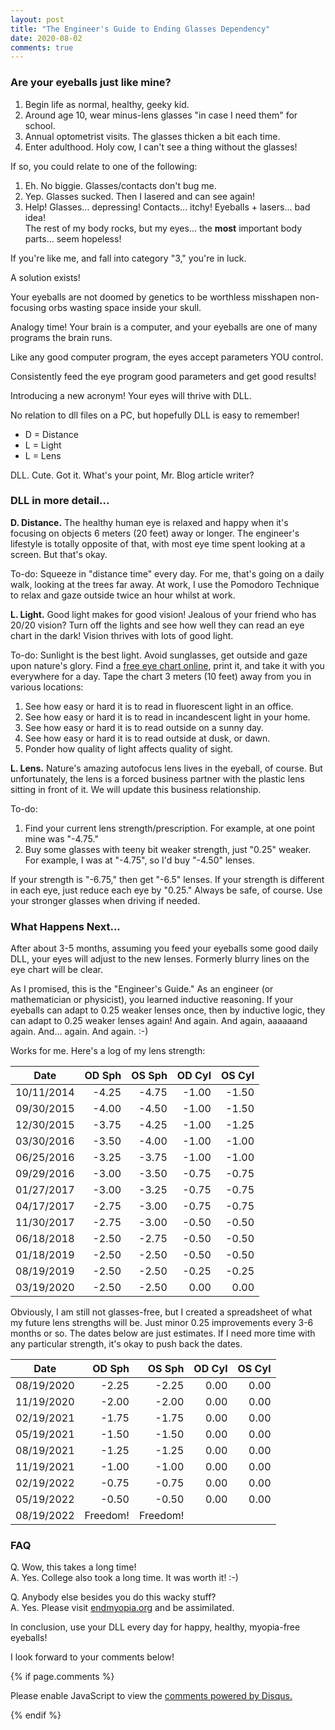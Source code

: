 ```yaml
---
layout: post
title: "The Engineer's Guide to Ending Glasses Dependency"
date: 2020-08-02
comments: true
---
```


### **Are your eyeballs just like mine?** ###
1. Begin life as normal, healthy, geeky kid.
2. Around age 10, wear minus-lens glasses "in case I need them" for school.
3. Annual optometrist visits. The glasses thicken a bit each time.
4. Enter adulthood. Holy cow, I can't see a thing without the glasses!

If so, you could relate to one of the following:
1. Eh. No biggie. Glasses/contacts don't bug me.
2. Yep. Glasses sucked. Then I lasered and can see again!
3. Help! Glasses... depressing! Contacts... itchy! Eyeballs + lasers... bad idea!  
   The rest of my body rocks, but my eyes... the **most** important body parts... seem hopeless!

If you're like me, and fall into category "3," you're in luck.

A solution exists!

Your eyeballs are not doomed by genetics to be worthless misshapen non-focusing orbs wasting space inside your skull.

Analogy time! Your brain is a computer, and your eyeballs are one of many programs the brain runs.

Like any good computer program, the eyes accept parameters YOU control.

Consistently feed the eye program good parameters and get good results!

Introducing a new acronym! Your eyes will thrive with DLL.

No relation to dll files on a PC, but hopefully DLL is easy to remember!

* D = Distance
* L = Light
* L = Lens

DLL. Cute. Got it. What's your point, Mr. Blog article writer?


### **DLL in more detail...** ###

**D. Distance.** The healthy human eye is relaxed and happy when it's focusing on objects 6 meters (20 feet) away or longer.
The engineer's lifestyle is totally opposite of that, with most eye time spent looking at a screen. But that's okay. 

To-do: Squeeze in "distance time" every day. For me, that's going on a daily walk, looking at the trees far away.
At work, I use the Pomodoro Technique to relax and gaze outside twice an hour whilst at work.

**L. Light.** Good light makes for good vision!
Jealous of your friend who has 20/20 vision? Turn off the lights and see how well they can read
an eye chart in the dark! Vision thrives with lots of good light.

To-do: Sunlight is the best light. Avoid sunglasses, get outside and gaze upon nature's glory.
Find a [free eye chart online](https://www.lexingtoneyeassociates.com/pdf/Snellen-Eye-Chart.pdf), print it, and take it with you everywhere for a day.
Tape the chart 3 meters (10 feet) away from you in various locations:
1.  See how easy or hard it is to read in fluorescent light in an office.
2. See how easy or hard it is to read in incandescent light in your home.
3. See how easy or hard it is to read outside on a sunny day.
4. See how easy or hard it is to read outside at dusk, or dawn. 
5. Ponder how quality of light affects quality of sight.


**L. Lens.** Nature's amazing autofocus lens lives in the eyeball, of course.
But unfortunately, the lens is a forced business partner with the plastic lens sitting in front of it.
We will update this business relationship.

To-do: 
1. Find your current lens strength/prescription. For example, at one point mine was "-4.75."
2. Buy some glasses with teeny bit weaker strength, just "0.25" weaker. 
   For example, I was at "-4.75", so I'd buy "-4.50" lenses.
   
If your strength is "-6.75," then get "-6.5" lenses.
If your strength is different in each eye, just reduce each eye by "0.25."
Always be safe, of course. Use your stronger glasses when driving if needed.

### **What Happens Next...** ###

After about 3-5 months, assuming you feed your eyeballs some good daily DLL, your eyes will adjust to the new lenses.
Formerly blurry lines on the eye chart will be clear.

As I promised, this is the "Engineer's Guide." As an engineer (or mathematician or physicist), you learned inductive reasoning.
If your eyeballs can adapt to 0.25 weaker lenses once, then by inductive logic, they can adapt to 0.25 weaker lenses again!
And again. And again, aaaaaand again. And... again. And again. :-) 

Works for me. Here's a log of my lens strength:

|Date	   |OD Sph|OS Sph|OD Cyl|OS Cyl|
|----------|-----:|-----:|-----:|-----:|
|10/11/2014| -4.25| -4.75| -1.00| -1.50|
|09/30/2015| -4.00| -4.50| -1.00| -1.50|
|12/30/2015| -3.75| -4.25| -1.00| -1.25|
|03/30/2016| -3.50| -4.00| -1.00| -1.00|
|06/25/2016| -3.25| -3.75| -1.00| -1.00|
|09/29/2016| -3.00| -3.50| -0.75| -0.75|
|01/27/2017| -3.00| -3.25| -0.75| -0.75|
|04/17/2017| -2.75| -3.00| -0.75| -0.75|
|11/30/2017| -2.75| -3.00| -0.50| -0.50|
|06/18/2018| -2.50| -2.75| -0.50| -0.50|
|01/18/2019| -2.50| -2.50| -0.50| -0.50|
|08/19/2019| -2.50| -2.50| -0.25| -0.25|
|03/19/2020| -2.50| -2.50|  0.00|  0.00|

Obviously, I am still not glasses-free, but I created a spreadsheet of what my future lens strengths will be.
Just minor 0.25 improvements every 3-6 months or so.
The dates below are just estimates. If I need more time with any particular strength, it's okay to push back the dates.

|Date	   |OD Sph|OS Sph|OD Cyl|OS Cyl|
|----------|-----:|-----:|-----:|-----:|
|08/19/2020| -2.25|	-2.25|  0.00|  0.00|
|11/19/2020| -2.00|	-2.00|  0.00|  0.00|
|02/19/2021| -1.75|	-1.75|  0.00|  0.00|
|05/19/2021| -1.50|	-1.50|  0.00|  0.00|
|08/19/2021| -1.25|	-1.25|  0.00|  0.00|
|11/19/2021| -1.00|	-1.00|  0.00|  0.00|
|02/19/2022| -0.75|	-0.75|  0.00|  0.00|
|05/19/2022| -0.50|	-0.50|  0.00|  0.00|
|08/19/2022|Freedom!|	Freedom!||		


### **FAQ** ###
Q. Wow, this takes a long time!  
A. Yes. College also took a long time. It was worth it! :-)  
  
Q. Anybody else besides you do this wacky stuff?  
A. Yes. Please visit [endmyopia.org](https://endmyopia.org) and be assimilated.  
  
    
In conclusion, use your DLL every day for happy, healthy, myopia-free eyeballs!

I look forward to your comments below!




{% if page.comments %} 
<div id="disqus_thread"></div>
<script>

/**
*  RECOMMENDED CONFIGURATION VARIABLES: EDIT AND UNCOMMENT THE SECTION BELOW TO INSERT DYNAMIC VALUES FROM YOUR PLATFORM OR CMS.
*  LEARN WHY DEFINING THESE VARIABLES IS IMPORTANT: https://disqus.com/admin/universalcode/#configuration-variables*/
/*
var disqus_config = function () {
this.page.url = PAGE_URL;  // Replace PAGE_URL with your page's canonical URL variable
this.page.identifier = PAGE_IDENTIFIER; // Replace PAGE_IDENTIFIER with your page's unique identifier variable
};
*/
(function() { // DON'T EDIT BELOW THIS LINE
var d = document, s = d.createElement('script');
s.src = 'https://coffey-buzz.disqus.com/embed.js';
s.setAttribute('data-timestamp', +new Date());
(d.head || d.body).appendChild(s);
})();
</script>
<noscript>Please enable JavaScript to view the <a href="https://disqus.com/?ref_noscript">comments powered by Disqus.</a></noscript>
            
{% endif %} 


